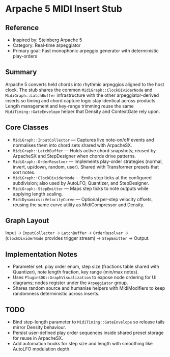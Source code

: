 # Arpache 5 MIDI Insert Stub

## Reference
- Inspired by: Steinberg Arpache 5
- Category: Real-time arpeggiator
- Primary goal: Fast monophonic arpeggio generator with deterministic play-orders

## Summary
Arpache 5 converts held chords into rhythmic arpeggios aligned to the host clock. The stub shares the common `MidiGraph::ClockDividerNode` and `MidiGraph::LatchBuffer` infrastructure with the other arpeggiator-derived inserts so timing and chord capture logic stay identical across products. Length management and key-range trimming reuse the same `MidiTiming::GateEnvelope` helper that Density and ContextGate rely upon.

## Core Classes
- `MidiGraph::InputCollector` — Captures live note-on/off events and normalises them into chord sets shared with ArpacheSX.
- `MidiGraph::LatchBuffer` — Holds active chord snapshots; reused by ArpacheSX and StepDesigner when chords drive patterns.
- `MidiGraph::OrderResolver` — Implements play-order strategies (normal, invert, up/down, random, user). Shared with Transformer presets that sort notes.
- `MidiGraph::ClockDividerNode` — Emits step ticks at the configured subdivision; also used by AutoLFO, Quantizer, and StepDesigner.
- `MidiGraph::StepEmitter` — Maps step ticks to note outputs while applying length scaling.
- `MidiDynamics::VelocityCurve` — Optional per-step velocity offsets, reusing the same curve utility as MidiCompressor and Density.

## Graph Layout
Input → `InputCollector` → `LatchBuffer` → `OrderResolver` → (`ClockDividerNode` provides trigger stream) → `StepEmitter` → Output.

## Implementation Notes
- Parameter set: play order enum, step size (fractions table shared with Quantizer), note length fraction, key range (min/max notes).
- Uses `PluginSDK::GraphVisualization` to expose node ordering for UI diagrams; nodes register under the `Arpeggiator` group.
- Shares random source and humanise helpers with MidiModifiers to keep randomness deterministic across inserts.

## TODO
- Bind step-length parameter to `MidiTiming::GateEnvelope` so release tails mirror Density behaviour.
- Persist user-defined play order sequences inside shared preset storage for reuse in ArpacheSX.
- Add automation hooks for step size and length with smoothing like AutoLFO modulation depth.
